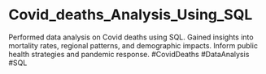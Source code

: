 # Covid_deaths_Analysis_Using_SQL
Performed data analysis on Covid deaths using SQL. Gained insights into mortality rates, regional patterns, and demographic impacts. Inform public health strategies and pandemic response. #CovidDeaths #DataAnalysis #SQL
